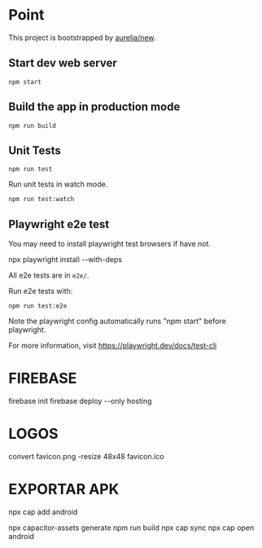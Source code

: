 # Point

This project is bootstrapped by [aurelia/new](https://github.com/aurelia/new).

## Start dev web server

    npm start

## Build the app in production mode

    npm run build


## Unit Tests

    npm run test

Run unit tests in watch mode.

    npm run test:watch


## Playwright e2e test

You may need to install playwright test browsers if have not.

   npx playwright install --with-deps

All e2e tests are in `e2e/`.

Run e2e tests with:

    npm run test:e2e

Note the playwright config automatically runs "npm start" before playwright.

For more information, visit https://playwright.dev/docs/test-cli

# FIREBASE
firebase init
firebase deploy --only hosting

# LOGOS
convert favicon.png -resize 48x48 favicon.ico


# EXPORTAR APK

npx cap add android

npx capacitor-assets generate
npm run build
npx cap sync
npx cap open android

